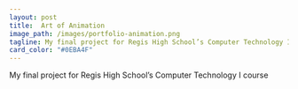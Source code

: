 ```yaml
---
layout: post
title:  Art of Animation
image_path: /images/portfolio-animation.png
tagline: My final project for Regis High School’s Computer Technology I course
card_color: "#0EBA4F"
---
```


My final project for Regis High School’s Computer Technology I course
